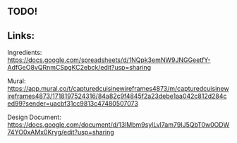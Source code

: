 ## TODO! 

## Links:

Ingredients: https://docs.google.com/spreadsheets/d/1NQpk3emNW9JNGGeetfY-AdfGeO8vQRnmCSpgKC2ebck/edit?usp=sharing

Mural: https://app.mural.co/t/capturedcuisinewireframes4873/m/capturedcuisinewireframes4873/1718197524316/84a82c9f4845f2a23debe1aa042c812d284ced99?sender=uacbf31cc9813c47480507073

Design Document: https://docs.google.com/document/d/13lMbm9sylLvl7am79IJ5QbT0w0ODW74YO0xAMx0Kryg/edit?usp=sharing
